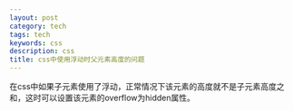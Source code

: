 ```yaml
---
layout: post
category: tech
tags: tech
keywords: css
description: css
title: css中使用浮动时父元素高度的问题
---
```


在css中如果子元素使用了浮动，正常情况下该元素的高度就不是子元素高度之和，这时可以设置该元素的overflow为hidden属性。

